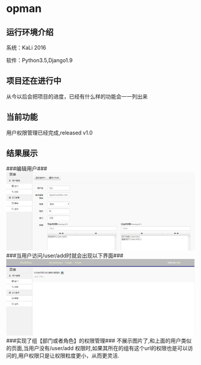 # opman

## 运行环境介绍 ##

系统：KaLi 2016

软件：Python3.5,Django1.9

## 项目还在进行中 ##

从今以后会把项目的进度，已经有什么样的功能会一一列出来

## 当前功能 ##

用户权限管理已经完成,released v1.0

## 结果展示 ##
###编辑用户###
![](https://github.com/hgz6536/hgz6536.github.io/blob/master/images/EditPermission.png)
###当用户访问/user/add时就会出现以下界面###
![](https://github.com/hgz6536/hgz6536.github.io/blob/master/images/DenyUrl.png)
###实现了组【部门或者角色】的权限管理###
不展示图片了,和上面的用户类似的页面,当用户没有/user/add 权限时,如果其所在的组有这个url的权限也是可以访问的,用户权限只是让权限粒度更小，从而更灵活.